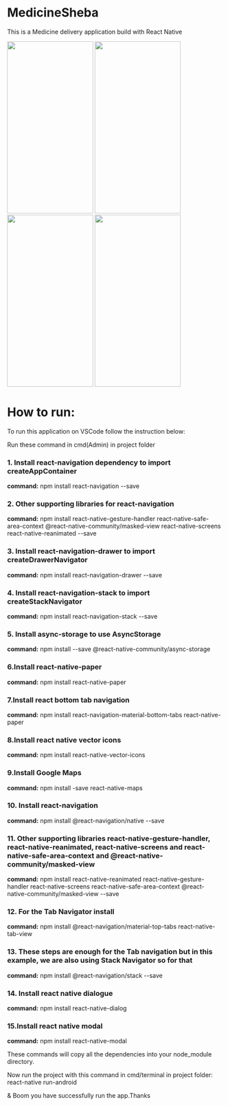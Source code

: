 # MedicineSheba 
This is a Medicine delivery application build with React Native
<p float="left">
<img src="https://user-images.githubusercontent.com/53004677/89701944-b29c6000-d95d-11ea-9b02-e94290588273.png" width="200" height="400" />
<img src="https://user-images.githubusercontent.com/53004677/89702247-21c78380-d961-11ea-970b-ef9fce702974.png" width="200" height="400" />
<img src="https://user-images.githubusercontent.com/53004677/89702328-22144e80-d962-11ea-8eff-2146797f8952.png" width="200" height="400" />
<img src="https://user-images.githubusercontent.com/53004677/89702330-280a2f80-d962-11ea-9856-b5d634f6047b.png" width="200" height="400" />
</p>

# How to run:
To run this application on VSCode follow the instruction below:

Run these command in cmd(Admin) in  project folder 

### 1. Install react-navigation dependency to import createAppContainer

**command:** npm install react-navigation --save

### 2. Other supporting libraries for react-navigation

**command:** npm install react-native-gesture-handler react-native-safe-area-context @react-native-community/masked-view react-native-screens react-native-reanimated --save

### 3. Install react-navigation-drawer to import createDrawerNavigator

**command:** npm install react-navigation-drawer --save

### 4. Install react-navigation-stack to import createStackNavigator

**command:** npm install react-navigation-stack --save

### 5. Install async-storage to use AsyncStorage

**command:** npm install --save @react-native-community/async-storage

### 6.Install react-native-paper

**command:** npm install react-native-paper

### 7.Install react bottom tab navigation

**command:** npm install react-navigation-material-bottom-tabs react-native-paper 

### 8.Install react native vector icons

**command:** npm install react-native-vector-icons

### 9.Install Google Maps

**command:** npm install -save react-native-maps  

### 10. Install react-navigation


**command:** npm install @react-navigation/native --save

### 11. Other supporting libraries react-native-gesture-handler, react-native-reanimated, react-native-screens and react-native-safe-area-context and @react-native-community/masked-view

**command:** npm install react-native-reanimated react-native-gesture-handler react-native-screens react-native-safe-area-context @react-native-community/masked-view --save

### 12. For the  Tab Navigator install

**command:** npm install @react-navigation/material-top-tabs react-native-tab-view

### 13. These steps are enough for the Tab navigation but in this example, we are also using Stack Navigator so for that


**command:** npm install @react-navigation/stack --save

### 14. Install react native dialogue

**command:** npm install react-native-dialog

### 15.Install react native modal

**command:** npm install react-native-modal



These commands will copy all the dependencies into your node_module directory.


Now run the project with this command in cmd/terminal in project folder: react-native run-android

& Boom you have successfully run the app.Thanks
